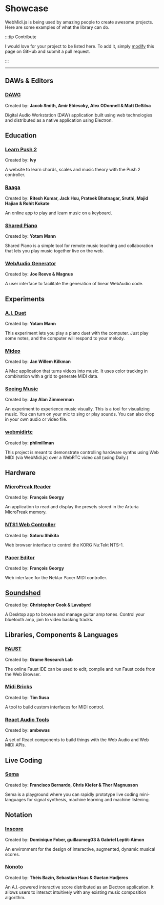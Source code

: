 # Showcase

WebMidi.js is being used by amazing people to create awesome projects. Here are some examples of 
what the library can do.

:::tip Contribute

I would love for your project to be listed here. To add it, simply
[modify](https://github.com/djipco/webmidi/edit/develop/website/src/pages/showcase/index.md) this
page on GitHub and submit a pull request.

:::

---
## DAWs & Editors

### [DAWG](https://dawg.dev/)
Created by: **Jacob Smith, Amir Eldesoky, Alex ODonnell & Matt DeSilva**

Digital Audio Workstation (DAW) application built using web technologies and distributed as a native 
application using Electron.


## Education

### [Learn Push 2](https://github.com/greyivy/learn-push2-with-svelte)
Created by: **Ivy**

A website to learn chords, scales and music theory with the Push 2 controller.

### [Raaga](https://raaga.riteshkr.com/)
Created by: **Ritesh Kumar, Jack Hsu, Prateek Bhatnagar, Sruthi, Majid Hajian & Rohit Kokate**

An online app to play and learn music on a keyboard.

### [Shared Piano](https://musiclab.chromeexperiments.com/Shared-Piano/)
Created by: **Yotam Mann**

Shared Piano is a simple tool for remote music teaching and collaboration that lets you play music
together live on the web.

### [WebAudio Generator](https://webaudio.simmsreeve.com/)
Created by: **Joe Reeve & Magnus**

A user interface to facilitate the generation of linear WebAudio code.


## Experiments

### [A.I. Duet](https://experiments.withgoogle.com/ai-duet)
Created by: **Yotam Mann**

This experiment lets you play a piano duet with the computer. Just play some notes, and the computer
will respond to your melody.

### [Mideo](https://github.com/jwktje/mideo)
Created by: **Jan Willem Kilkman**

A Mac application that turns videos into music. It uses color tracking in combination with a grid to
generate MIDI data.

### [Seeing Music](https://experiments.withgoogle.com/seeing-music)
Created by: **Jay Alan Zimmerman**

An experiment to experience music visually. This is a tool for visualizing music. You can turn on 
your mic to sing or play sounds. You can also drop in your own audio or video file.

### [webmidirtc](https://github.com/philmillman/webmidirtc)
Created by: **philmillman**

This project is meant to demonstrate controlling hardware synths using Web MIDI (via WebMidi.js)
over a WebRTC video call (using Daily.)


## Hardware

### [MicroFreak Reader](https://studiocode.dev/doc/microfreak-reader/)
Created by: **François Georgy**

An application to read and display the presets stored in the Arturia MicroFreak memory.

### [NTS1 Web Controller](https://directions4.github.io/nts1-web-controller/)
Created by: **Satoru Shikita**

Web browser interface to control the KORG Nu:Tekt NTS-1.

### [Pacer Editor](https://studiocode.dev/pacer-editor/#/)
Created by: **François Georgy**

Web interface for the Nektar Pacer MIDI controller.

## [Soundshed](https://soundshed.com/)
Created by: **Christopher Cook & Lavabyrd**

A Desktop app to browse and manage guitar amp tones. Control your bluetooth amp, jam to video
backing tracks.


## Libraries, Components & Languages

### [FAUST](https://faust.grame.fr/)
Created by: **Grame Research Lab**

The online Faust IDE can be used to edit, compile and run Faust code from the Web Browser.

### [Midi Bricks](https://midi-bricks.timsusa.vercel.app/)
Created by: **Tim Susa**

A tool to build custom interfaces for MIDI control.

### [React Audio Tools](http://react-audio-tools.surge.sh/)
Created by: **ambewas**

A set of React components to build things with the Web Audio and Web MIDI APIs.


## Live Coding

### [Sema](https://sema.codes/)
Created by: **Francisco Bernardo, Chris Kiefer & Thor Magnusson**

Sema is a playground where you can rapidly prototype live coding mini-languages for signal 
synthesis, machine learning and machine listening.


## Notation

### [Inscore](https://inscore.grame.fr/)
Created by: **Dominique Fober, guillaumeg03 & Gabriel Leptit-Aimon**

An environment for the design of interactive, augmented, dynamic musical scores.

### [Nonoto](https://github.com/SonyCSLParis/NONOTO)
Created by: **Théis Bazin, Sebastian Haas & Gaetan Hadjeres**

An A.I.-powered interactive score distributed as an Electron application. It allows users to
interact intuitively with any existing music composition algorithm.
